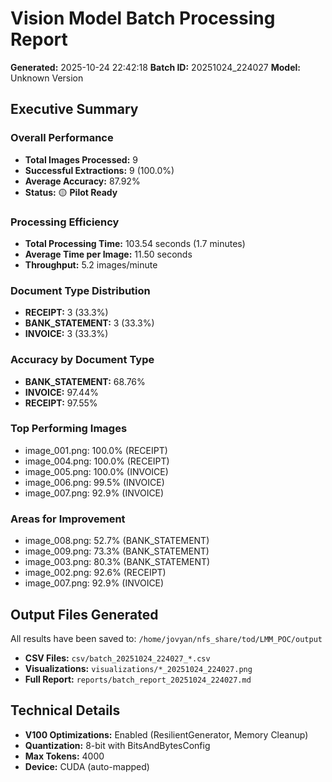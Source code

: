 # Vision Model Batch Processing Report

**Generated:** 2025-10-24 22:42:18
**Batch ID:** 20251024_224027
**Model:** Unknown Version

## Executive Summary

### Overall Performance
- **Total Images Processed:** 9
- **Successful Extractions:** 9 (100.0%)
- **Average Accuracy:** 87.92%
- **Status:** 🟡 **Pilot Ready**

### Processing Efficiency
- **Total Processing Time:** 103.54 seconds (1.7 minutes)
- **Average Time per Image:** 11.50 seconds
- **Throughput:** 5.2 images/minute

### Document Type Distribution
- **RECEIPT:** 3 (33.3%)
- **BANK_STATEMENT:** 3 (33.3%)
- **INVOICE:** 3 (33.3%)

### Accuracy by Document Type
- **BANK_STATEMENT:** 68.76%
- **INVOICE:** 97.44%
- **RECEIPT:** 97.55%

### Top Performing Images
- image_001.png: 100.0% (RECEIPT)
- image_004.png: 100.0% (RECEIPT)
- image_005.png: 100.0% (INVOICE)
- image_006.png: 99.5% (INVOICE)
- image_007.png: 92.9% (INVOICE)

### Areas for Improvement
- image_008.png: 52.7% (BANK_STATEMENT)
- image_009.png: 73.3% (BANK_STATEMENT)
- image_003.png: 80.3% (BANK_STATEMENT)
- image_002.png: 92.6% (RECEIPT)
- image_007.png: 92.9% (INVOICE)

## Output Files Generated

All results have been saved to: `/home/jovyan/nfs_share/tod/LMM_POC/output`

- **CSV Files:** `csv/batch_20251024_224027_*.csv`
- **Visualizations:** `visualizations/*_20251024_224027.png`
- **Full Report:** `reports/batch_report_20251024_224027.md`

## Technical Details

- **V100 Optimizations:** Enabled (ResilientGenerator, Memory Cleanup)
- **Quantization:** 8-bit with BitsAndBytesConfig
- **Max Tokens:** 4000
- **Device:** CUDA (auto-mapped)
